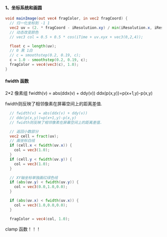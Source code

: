 #### 1、坐标系统和画圆

```glsl
void mainImage(out vec4 fragColor, in vec2 fragCoord) {
  // 归一化坐标到 -1 1
  vec2 uv = (2. * fragCoord - iResolution.xy) / min(iResolution.x, iResolution.y);
  // 动态改变颜色
  // vec3 col = 0.5 + 0.5 * cos(iTime + uv.xyx + vec3(0,2,4));

  float c = length(uv);
  // 0 黑 1白
  // c = smoothstep(0.2, 0.19, c);
  c = 1.0 - smoothstep(0.2, 0.19, c);
  fragColor = vec4(vec3(c), 1.0);
}
```





#### fwidth 函数

2*2 像素组  fwidth(v) = abs(ddx(v) + ddy(v)) ddx(p(x,y))=p(x+1,y)-p(x,y) 

fwidth则反映了相邻像素在屏幕空间上的距离差值.

```glsl
  // fwidth(v) = abs(ddx(v) + ddy(v))
  // ddx(p(x,y))=p(x+1,y)-p(x,y)
  // fwidth则反映了相邻像素在屏幕空间上的距离差值.

  // 返回小数部分
  vec2 cell = fract(uv);
  // 画坐标白线
  if (cell.x < fwidth(uv.x)) {
    col = vec3(1.0);
  }
  if (cell.y < fwidth(uv.y)) {
    col = vec3(1.0);
  }

  // XY轴坐标单独画红绿色线
  if (abs(uv.y) < fwidth(uv.y)) {
    col = vec3(0.0,1.0,0.0);
  }

  if (abs(uv.x) < fwidth(uv.x)) {
    col = vec3(1.0,0.0,0.0);
  }

  fragColor = vec4(col, 1.0);
```



clamp 函数！！！